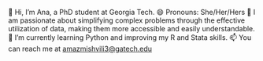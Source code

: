 👋 Hi, I’m Ana, a PhD student at Georgia Tech. 😄 Pronouns: She/Her/Hers
👀 I am passionate about simplifying complex problems through the effective utilization of data, making them more accessible and easily understandable.
🌱 I’m currently learning Python and improving my R and Stata skills. 
📫 You can reach me at amazmishvili3@gatech.edu


